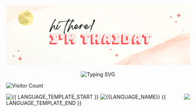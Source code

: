 ![Thai Dat banner](./imgs/banner.png)
<p align="center"><img src="https://readme-typing-svg.demolab.com?font=Rancho&size=30&pause=1000&color=B98DEC&center=true&vCenter=true&width=435&lines=Freedom+Seeker%2C;Learning+Enthusiast%2C;And+more%2C..." alt="Typing SVG" /></p>



![Visitor Count](https://profile-counter.glitch.me/ThaiDat/count.svg)

<img align="left" src="https://github-readme-stats.vercel.app/api?username=ThaiDat&show_icons=true&theme=tokyonight&count_private=true&include_all_commits=true&custom_title=Activities"></img>
<img align="right" src="https://github-profile-trophy.vercel.app/?username=ThaiDat&theme=tokyonight&column=3&no-frame=true"></img>

{{ LANGUAGE_TEMPLATE_START }}
![{{LANGUAGE_NAME}}](https://img.shields.io/static/v1?style=flat-square&label=%E2%A0%80&color=555&labelColor={{LANGUAGE_COLOR:uri}}&message={{LANGUAGE_NAME:uri}}%EF%B8%B1{{LANGUAGE_PERCENT:uri}}%25)
{{ LANGUAGE_TEMPLATE_END }}
